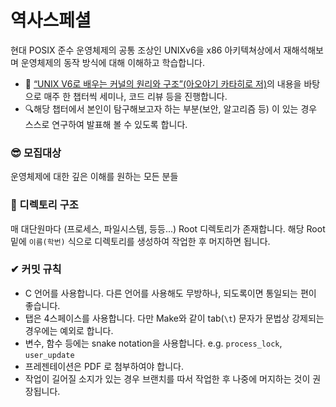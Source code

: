 # 역사스페셜

현대 POSIX 준수 운영체제의 공통 조상인 UNIXv6을 x86 아키텍쳐상에서 재해석해보며 운영체제의 동작 방식에 대해 이해하고 학습합니다.

- 📔 [“UNIX V6로 배우는 커널의 원리와 구조”(아오야기 카타히로 저)](http://www.kyobobook.co.kr/product/detailViewKor.laf?barcode=9788968480966)의 내용을 바탕으로 매주 한 챕터씩 세미나, 코드 리뷰 등을 진행합니다. 
- 🔍해당 챕터에서 본인이 탐구해보고자 하는 부분(보안, 알고리즘 등) 이 있는 경우 스스로 연구하여 발표해 볼 수 있도록 합니다.

### 😎 모집대상

운영체제에 대한 깊은 이해를 원하는 모든 분들

### 📂 디렉토리 구조

매 대단원마다 (프로세스, 파일시스템, 등등...) Root 디렉토리가 존재합니다. 해당 Root 밑에 `이름(학번)` 식으로 디렉토리를 생성하여 작업한 후 머지하면 됩니다.

### ✔ 커밋 규칙

 - C 언어를 사용합니다. 다른 언어를 사용해도 무방하나, 되도록이면 통일되는 편이 좋습니다.
 - 탭은 4스페이스를 사용합니다. 다만 Make와 같이 tab(`\t`) 문자가 문법상 강제되는 경우에는 예외로 합니다.
 - 변수, 함수 등에는 snake notation을 사용합니다. e.g. `process_lock`, `user_update`
 - 프레젠테이션은 PDF 로 첨부하여야 합니다.
 - 작업이 길어질 소지가 있는 경우 브랜치를 따서 작업한 후 나중에 머지하는 것이 권장됩니다.
